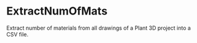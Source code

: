 # ExtractNumOfMats
Extract number of materials from all drawings of a Plant 3D project into a CSV file.
